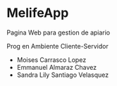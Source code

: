 # MelifeApp
Pagina Web para gestion de apiario

Prog en Ambiente Cliente-Servidor
- Moises Carrasco Lopez
- Emmanuel Almaraz Chavez
- Sandra Lily Santiago Velasquez

